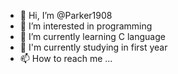 - 👋 Hi, I’m @Parker1908
- 👀 I’m interested in programming 
- 🌱 I’m currently learning C language 
- 💞️ I'm currently studying in first year 
- 📫 How to reach me ...

<!---
Parker1908/Parker1908 is a ✨ special ✨ repository because its `README.md` (this file) appears on your GitHub profile.
You can click the Preview link to take a look at your changes.
--->
